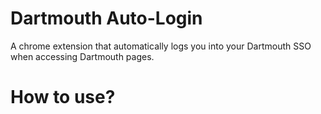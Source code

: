 # Dartmouth Auto-Login
A chrome extension that automatically logs you into your Dartmouth SSO when accessing Dartmouth pages.

# How to use?
